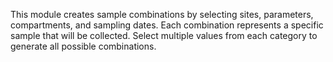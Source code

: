 This module creates sample combinations by selecting sites, parameters, compartments, and sampling dates. Each combination represents a specific sample that will be collected. Select multiple values from each category to generate all possible combinations.
